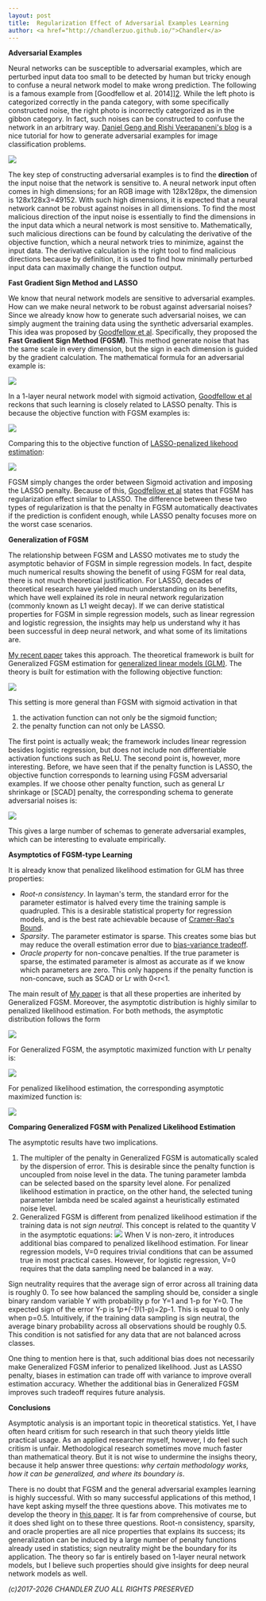 ```yaml
---
layout: post
title:  Regularization Effect of Adversarial Examples Learning
author: <a href="http://chandlerzuo.github.io/">Chandler</a>
---
```


**Adversarial Examples**

Neural networks can be susceptible to adversarial examples, which are perturbed input data too small to be detected by human but tricky enough to confuse a neural network model to make wrong prediction. The following is a famous example from [Goodfellow et al. 2014]][2]. While the left photo is categorized correctly in the panda category, with some specifically constructed noise, the right photo is incorrectly categorized as in the gibbon category. In fact, such noises can be constructed to confuse the network in an arbitrary way. [Daniel Geng and Rishi Veerapaneni's blog](https://ml.berkeley.edu/blog/2018/01/10/adversarial-examples/) is a nice tutorial for how to generate adversarial examples for image classification problems.

![](https://ml.berkeley.edu/blog/assets/2017-10-31-adversarial-examples/goodfellow.png) 

The key step of constructing adversarial examples is to find the **direction** of the input noise that the network is sensitive to. A neural network input often comes in high dimensions; for an RGB image with 128x128px, the dimension is 128x128x3=49152. With such high dimensions, it is expected that a neural network cannot be robust against noises in all dimensions. To find the most malicious direction of the input noise is essentially to find the dimensions in the input data which a neural network is most sensitive to. Mathematically, such malicious directions can be found by calculating the derivative of the objective function, which a neural network tries to minimize, against the input data. The derivative calculation is the right tool to find malicious directions because by definition, it is used to find how minimally perturbed input data can maximally change the function output.

**Fast Gradient Sign Method and LASSO**

We know that neural network models are sensitive to adversarial examples. How can we make neural network to be robust against adversarial noises? Since we already know how to generate such adversarial noises, we can simply augment the training data using the synthetic adversarial examples. This idea was proposed by [Goodfellow et al][2]. Specifically, they proposed the **Fast Gradient Sign Method (FGSM)**. This method generate noise that has the same scale in every dimension, but the sign in each dimension is guided by the gradient calculation. The mathematical formula for an adversarial example is:

![][eqn1]

In a 1-layer neural network model with sigmoid activation, [Goodfellow et al][2] reckons that such learning is closely related to LASSO penalty. This is because the objective function with FGSM examples is:

![][eqn2]

Comparing this to the objective function of [LASSO-penalized likehood estimation](https://www.ncbi.nlm.nih.gov/pmc/articles/PMC3873110/):

![][eqn3]

FGSM simply changes the order between Sigmoid activation and imposing the LASSO penalty. Because of this, [Goodfellow et al][2] states that FGSM has regularization effect similar to LASSO. The difference between these two types of regularization is that the penalty in FGSM automatically deactivates if the prediction is confident enough, while LASSO penalty focuses more on the worst case scenarios.

**Generalization of FGSM**

The relationship between FGSM and LASSO motivates me to study the asymptotic behavior of FGSM in simple regression models. In fact, despite much numerical results showing the benefit of using FGSM for real data, there is not much theoretical justification. For LASSO, decades of theoretical research have yielded  much understanding on its benefits, which have well explained its role in neural network regularization (commonly known as L1 weight decay). If we can derive statistical properties for FGSM in simple regression models, such as linear regression and logistic regression, the insights may help us understand why it has been successful in deep neural network, and what some of its limitations are.

[My recent paper][1] takes this approach. The theoretical framework is built for Generalized FGSM estimation for [generalized linear models (GLM)](https://en.wikipedia.org/wiki/Generalized_linear_model). The theory is built for estimation with the following objective function:

![][eqn4]

This setting is more general than FGSM with sigmoid activation in that

1. the activation function can not only be the sigmoid function;
2. the penalty function can not only be LASSO.

The first point is actually weak; the framework includes linear regression besides logistic regression, but does not include non differentiable activation functions such as ReLU. The second point is, however, more interesting. Before, we have seen that if the penalty function is LASSO, the objective function corresponds to learning using FGSM adversarial examples. If we choose other penalty function, such as general Lr shrinkage or [SCAD] penalty, the corresponding schema to generate adversarial noises is:

![][eqn5]

This gives a large number of schemas to generate adversarial examples, which can be interesting to evaluate empirically.

**Asymptotics of FGSM-type Learning**

It is already know that penalized likelihood estimation for GLM has three properties:

- *Root-n consistency*. In layman's term, the standard error for the parameter estimator is halved every time the training sample is quadrupled. This is a desirable statistical property for regression models, and is the best rate achievable because of [Cramer-Rao's Bound](https://en.wikipedia.org/wiki/Cram%C3%A9r%E2%80%93Rao_bound).
- *Sparsity*. The parameter estimator is sparse. This creates some bias but may reduce the overall estimation error due to [bias-variance tradeoff](http://www.cs.cmu.edu/~wcohen/10-601/bias-variance.pdf).
- *Oracle property* for non-concave penalties. If the true parameter is sparse, the estimated parameter is almost as accurate as if we know which parameters are zero. This only happens if the penalty function is non-concave, such as SCAD or Lr with 0<r<1.

The main result of [My paper][1] is that all these properties are inherited by Generalized FGSM. Moreover, the asymptotic distribution is highly similar to penalized likelihood estimation. For both methods, the asymptotic distribution follows the form

![][eqn6]

For Generalized FGSM, the asymptotic maximized function with Lr penalty is:

![][eqn7]

For penalized likelihood estimation, the corresponding asymptotic maximized function is:

![][eqn8]

**Comparing Generalized FGSM with Penalized Likelihood Estimation**

The asymptotic results have two implications.

1. The multipler of the penalty in Generalized FGSM is automatically scaled by the dispersion of error. This is desirable since the penalty function is uncoupled from noise level in the data. The tuning parameter lambda can be selected based on the sparsity level alone. For penalized likelihood estimation in practice, on the other hand, the selected tuning parameter lambda need be scaled against a heuristically estimated noise level.
2. Generalized FGSM is different from penalized likelihood estimation if the training data is not *sign neutral*. This concept is related to the quantity V in the asymptotic equations:
![][eqn9]
When V is non-zero, it introduces additional bias compared to penalized likelihood estimation. For linear regression models, V=0 requires trivial conditions that can be assumed true in most practical cases. However, for logistic regression, V=0 requires that the data sampling need be balanced in a way.

Sign neutrality requires that the average sign of error across all training data is roughly 0. To see how balanced the sampling should be, consider a single binary random variable Y with probability p for Y=1 and 1-p for Y=0. The expected sign of the error Y-p is 1*p+(-1)*(1-p)=2p-1. This is equal to 0 only when p=0.5. Intuitively, if the training data sampling is sign neutral, the average binary probability across all observations should be roughly 0.5. This condition is not satisfied for any data that are not balanced across classes.

One thing to mention here is that, such additional bias does not necessarily make Generalized FGSM inferior to penalized likelihood. Just as LASSO penalty, biases in estimation can trade off with variance to improve overall estimation accuracy. Whether the additional bias in Generalized FGSM improves such tradeoff requires future analysis.

**Conclusions**

Asymptotic analysis is an important topic in theoretical statistics. Yet, I have often heard critism for such research in that such theory yields little practical usage. As an applied researcher myself, however, I do feel such critism is unfair. Methodological research sometimes move much faster than mathematical theory. But it is not wise to undermine the insighs theory, because it help answer three questions: *why certain methodology works, how it can be generalized, and where its boundary is*.

There is no doubt that FGSM and the general adversarial examples learning is highly successful. With so many successful applications of this method, I have kept asking myself the three questions above. This motivates me to develop the theory in [this paper][1]. It is far from comprehensive of course, but it does shed light on to these three questions. Root-n consistency, sparsity, and oracle properties are all nice properties that explains its success; its generalization can be induced by a large number of penalty functions already used in statistics; sign neutrality might be the boundary for its application. The theory so far is entirely based on 1-layer neural network models, but I believe such properties should give insights for deep neural network models as well.

[1]: https://www.dropbox.com/s/1dtcb8s6ccpwbke/lasso_fgsm.pdf?dl=0
[2]: https://arxiv.org/abs/1412.6572
[eqn1]: https://dl.dropbox.com/s/jsmuuooq3803wia/eqn1.png
[eqn2]: https://dl.dropbox.com/s/1ymuf6bf86mbvjp/eqn2.png
[eqn3]: https://dl.dropbox.com/s/y0u6khbx10x27f3/eqn3.png
[eqn4]: https://dl.dropbox.com/s/1i3zxapk140vxdb/eqn4.png
[eqn5]: https://dl.dropbox.com/s/68xv54cwgglsoi0/eqn5.png
[eqn6]: https://dl.dropbox.com/s/ywfhaioalvylv4a/eqn6.png
[eqn7]: https://dl.dropbox.com/s/2d5kbbvt200ea8s/eqn7.png
[eqn8]: https://dl.dropbox.com/s/f02bo32t8e1jmtw/eqn8.png
[eqn9]: https://dl.dropbox.com/s/o6wbuej87sepby1/eqn9.png

*(c)2017-2026 CHANDLER ZUO ALL RIGHTS PRESERVED*